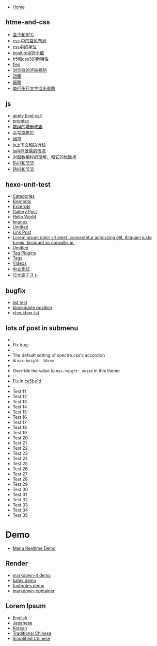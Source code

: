 * [Home](/)

## htme-and-css
* [盒子和BFC](/html-and-css/盒子和BFC)
* [css 中的常见布局](/html-and-css/css中的常见布局)
* [css中的单位](/html-and-css/css中的单位)
* [position的5个值](/html-and-css/position的5个值)
* [h5和css3的新特性](/html-and-css/h5和css3的新特性)
* [flex](/html-and-css/flex布局)
* [浏览器的渲染机制](/html-and-css/浏览器的渲染机制)
* [动画](/html-and-css/动画)
* [画图](/html-and-css/画图)
* [单行多行文字溢出省略](/html-and-css/单行多行文字溢出省略)
## js
* [apply,bind,call](/js手写篇/apply-bind-call)
* [promise](/js手写篇/promise)
* [数组的增删改查](/js手写篇/数组增删除该查)
* [手写深拷贝](/js手写篇/手写深拷贝)
* [闭包](/js手写篇/闭包)
* [js上下文和执行栈](/js手写篇/js上下文和执行栈)
* [js内存泄露的情况](/js手写篇/数组增删除该查)
* [对函数编程的理解，和它的优缺点](/js手写篇/数组增删除该查)
* [防抖和节流](/js手写篇/防抖和节流)
* [防抖和节流](/js手写篇/堆和栈的理解)

## hexo-unit-test
* [Categories](/test/hexo-unit-test/categories)
* [Elements](/test/hexo-unit-test/elements)
* [Excerpts](/test/hexo-unit-test/excerpts)
* [Gallery Post](/test/hexo-unit-test/gallery-post)
* [Hello World](/test/hexo-unit-test/hello-world)
* [Images](/test/hexo-unit-test/images)
* [Untitled](/test/hexo-unit-test/link-post-without-title)
* [Link Post](/test/hexo-unit-test/link-post)
* [Lorem ipsum dolor sit amet, consectetur adipiscing elit. Aliquam justo turpis, tincidunt ac convallis id.](/test/hexo-unit-test/long-title)
* [Untitled](/test/hexo-unit-test/no-title)
* [Tag Plugins](/test/hexo-unit-test/tag-plugins)
* [Tags](/test/hexo-unit-test/tags)
* [Videos](/test/hexo-unit-test/videos)
* [中文測試](/test/hexo-unit-test/中文測試)
* [日本語テスト](/test/hexo-unit-test/日本語テスト)

## bugfix

* [list test](/test/bugfix/list-test)
* [blockquote position](/test/bugfix/blockquote-position)
* [checkbox list](/test/bugfix/checkbox-list)

## lots of post in submenu 

* .
* Fix bug:
* .
* The default setting of spectre.css's accordion 
* is `max-height: 50rem`
* .
* Override the value to `max-height: unset` in this theme
* .
* Fix in [ce5be1d](https://github.com/kaiiiz/hexo-theme-book/commit/ce5be1d7500722b8bcdc367fc79186c0cfe8ac56)
* .
* Test 11
* Test 12
* Test 13
* Test 14
* Test 15
* Test 16
* Test 17
* Test 18
* Test 19
* Test 20
* Test 21
* Test 22
* Test 23
* Test 24
* Test 25
* Test 26
* Test 27
* Test 28
* Test 29
* Test 30
* Test 31
* Test 32
* Test 33
* Test 34
* Test 35

# Demo

* [Menu Realtime Demo](/demo/menu-realtime)

## Render

* [markdown-it demo](/demo/render/markdown-it-demo)
* [katex demo](/demo/render/katex-demo)
* [footnotes demo](/demo/render/footnotes-demo)
* [markdown-container](/demo/render/md-container)

## Lorem Ipsum

* [English](/demo/lorem-ipsum/en-demo)
* [Japanese](/demo/lorem-ipsum/jp-demo)
* [Korean](/demo/lorem-ipsum/kr-demo)
* [Traditional Chinese](/demo/lorem-ipsum/tc-demo)
* [Simplified Chinese](/demo/lorem-ipsum/sc-demo)
